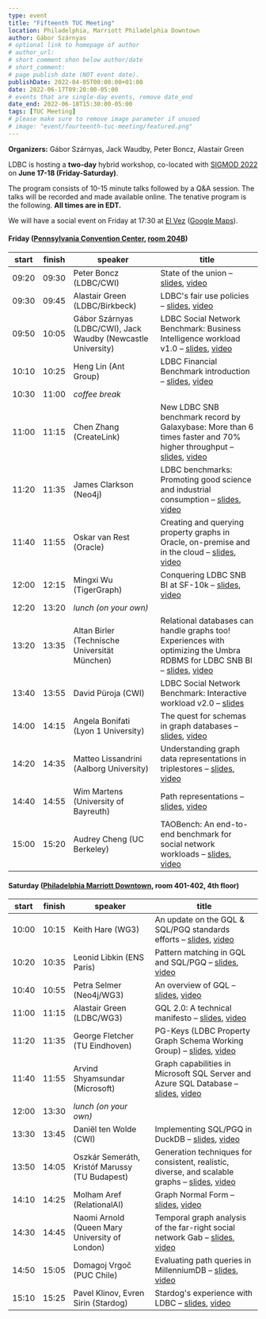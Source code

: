 ```yaml
---
type: event
title: "Fifteenth TUC Meeting"
location: Philadelphia, Marriott Philadelphia Downtown
author: Gábor Szárnyas
# optional link to homepage of author
# author_url:
# short comment shon below author/date
# short_comment:
# page publish date (NOT event date).
publishDate: 2022-04-05T00:00:00+01:00
date: 2022-06-17T09:20:00-05:00
# events that are single-day events, remove date_end
date_end: 2022-06-18T15:30:00-05:00
tags: [TUC Meeting]
# please make sure to remove image parameter if unused
# image: "event/fourteenth-tuc-meeting/featured.png"
---
```


**Organizers:** Gábor Szárnyas, Jack Waudby, Peter Boncz, Alastair Green

LDBC is hosting a **two-day** hybrid workshop, co-located with [SIGMOD 2022](https://2022.sigmod.org/venue.shtml) on **June 17-18 (Friday-Saturday)**.

The program consists of 10-15 minute talks followed by a Q&A session. The talks will be recorded and made available online.
The tenative program is the following. **All times are in EDT.**

We will have a social event on Friday at 17:30 at [El Vez](https://elvezrestaurant.com/) ([Google Maps](https://g.page/ElVezPhilly)).

#### Friday ([Pennsylvania Convention Center](https://www.paconvention.com/), [room 204B](https://2022.sigmod.org/program.shtml))

| start | finish | speaker                                                       | title |
|-------|--------|---------------------------------------------------------------|-------------------------------------------------------------------------------------------------|
| 09:20  | 09:30   | Peter Boncz (LDBC/CWI)                                        | State of the union – [slides](attachments/peter-boncz-state-of-the-union.pdf), [video](https://youtu.be/39BoOIGk9Is) |
| 09:30  | 09:45   | Alastair Green (LDBC/Birkbeck)                                | LDBC's fair use policies – [slides](attachments/alastair-green-fair-use-of-the-ldbc-trademark.pdf), [video](https://youtu.be/7zmCysN4Rpg) |
| 09:50  | 10:05  | Gábor Szárnyas (LDBC/CWI), Jack Waudby (Newcastle University) | LDBC Social Network Benchmark: Business Intelligence workload v1.0 – [slides](attachments/gabor-szarnyas-the-ldbc-social-network-benchmark-business-intelligence-workload.pdf), [video](https://youtu.be/AJ96M8_njxE) |
| 10:10 | 10:25  | Heng Lin (Ant Group)                                          | LDBC Financial Benchmark introduction – [slides](attachments/heng-lin-ldbc-financial-benchmark-introduction.pdf), [video](https://youtu.be/iBhud_YjafY) |
| 10:30 | 11:00  | _coffee break_                                                | |
| 11:00 | 11:15  | Chen Zhang (CreateLink)                                       | New LDBC SNB benchmark record by Galaxybase: More than 6 times faster and 70% higher throughput – [slides](attachments/chen-zhang-new-ldbc-snb-benchmark-record-by-galaxybase-more-than-6-times-faster-and-70-percent-higher-throughput.pdf), [video](https://youtu.be/sMzTsb8iw_Y) |
| 11:20 | 11:35  | James Clarkson (Neo4j)                                        | LDBC benchmarks: Promoting good science and industrial consumption – [slides](attachments/james-clarkson-ldbc-benchmarks-promoting-good-science-and-industrial-consumption.pdf), [video](https://youtu.be/VYG1mzcl9qQ) |
| 11:40 | 11:55  | Oskar van Rest (Oracle)                                       | Creating and querying property graphs in Oracle, on-premise and in the cloud – [slides](attachments/oskar-van-rest-creating-and-querying-property-graphs-in-oracle-on-premise-and-in-the-cloud.pdf), [video](https://youtu.be/2HX2Vixf2gs) |
| 12:00 | 12:15  | Mingxi Wu (TigerGraph)                                        | Conquering LDBC SNB BI at SF-10k – [slides](attachments/mingxi-wu-conquering-ldbc-snb-bi-at-sf10k.pdf), [video](https://youtu.be/oJbqzQ_t3G8) |
| 12:20 | 13:20  | _lunch (on your own)_                                         | |
| 13:20 | 13:35  | Altan Birler (Technische Universität München)                                      | Relational databases can handle graphs too! Experiences with optimizing the Umbra RDBMS for LDBC SNB BI – [slides](attachments/altan-birler-relational-databases-can-handle-graphs-too.pdf), [video](https://youtu.be/cRgbdY3I2i4) |
| 13:40 | 13:55  | David Püroja (CWI)                                            | LDBC Social Network Benchmark: Interactive workload v2.0 – [slides](attachments/david-puroja-ldbc-snb-interactive-workload-v2.0.pdf) |
| 14:00 | 14:15  | Angela Bonifati (Lyon 1 University)                           | The quest for schemas in graph databases – [slides](attachments/angela-bonifati-the-quest-for-schemas-in-graph-databases.pdf), [video](https://youtu.be/VT7cx3Jp7V8) |
| 14:20 | 14:35  | Matteo Lissandrini (Aalborg University)                       | Understanding graph data representations in triplestores – [slides](attachments/matteo-lissandrini-understanding-graph-data-representations-in-triplestores.pdf), [video](https://youtu.be/xqVMJZfh_JU) |
| 14:40 | 14:55  | Wim Martens (University of Bayreuth)                          | Path representations – [slides](attachments/wim-martens-path-representations.pdf), [video](https://youtu.be/Ma-E5dwgf-E) |
| 15:00 | 15:20  | Audrey Cheng	(UC Berkeley)                                    | TAOBench: An end-to-end benchmark for social network workloads – [slides](attachments/audrey-cheng-taobench.pdf), [video](https://youtu.be/1p8AStxS3es) |


#### Saturday ([Philadelphia Marriott Downtown](https://www.marriott.com/en-us/hotels/phldt-philadelphia-marriott-downtown/), room 401-402, 4th floor)

| start | finish | speaker                                                  | title |
|-------|--------|----------------------------------------------------------|---------------------------------------------------------------------------------------|
| 10:00	| 10:15  | Keith Hare (WG3)                                         | An update on the GQL & SQL/PGQ standards efforts – [slides](attachments/keith-hare-property-graph-standards-process-and-timing.pdf), [video](https://youtu.be/xFVD3LWnKlc) |
| 10:20	| 10:35  | Leonid Libkin (ENS Paris)                                | Pattern matching in GQL and SQL/PGQ  – [slides](attachments/leonid-libkin-pattern-matching-in-gql-and-sql-pgq.pdf), [video](https://youtu.be/OvGsa0qLANE) |
| 10:40	| 10:55  | Petra Selmer (Neo4j/WG3)                                 | An overview of GQL – [slides](attachments/petra-selmer-towards-gql-v1-a-property-graph-query-language-standard.pdf), [video](https://youtu.be/tncf2FgyIyo) |
| 11:00	| 11:15  | Alastair Green (LDBC/WG3)                                | GQL 2.0: A technical manifesto – [slides](attachments/alastair-green-gql-2.0-a-technical-manifesto.pdf), [video](https://youtu.be/upIvpYy8C2g) |
| 11:20	| 11:35  | George Fletcher (TU Eindhoven)                           | PG-Keys (LDBC Property Graph Schema Working Group) – [slides](attachments/george-fletcher-pg-keys-keys-for-property-graphs.pdf), [video](https://youtu.be/_W8-jOtcObc) |
| 11:40	| 11:55  | Arvind Shyamsundar (Microsoft)                           | Graph capabilities in Microsoft SQL Server and Azure SQL Database – [slides](attachments/arvind-shyamsundar-graph-capabilities-in-microsoft-sql-server-and-azure-database.pdf), [video](https://youtu.be/xxV2BfZupGw) |
| 12:00	| 13:30  | _lunch (on your own)_                                    | |
| 13:30	| 13:45  | Daniël ten Wolde (CWI)                                   | Implementing SQL/PGQ in DuckDB – [slides](attachments/daniel-ten-wolde-implementing-sql-pgq-in-duckdb.pdf), [video](https://youtu.be/JmSfU0BTH5w) |
| 13:50	| 14:05  | Oszkár Semeráth, Kristóf Marussy (TU Budapest)           | Generation techniques for consistent, realistic, diverse, and scalable graphs – [slides](attachments/oszkar-semerath-generation-techniques-for-consistent-realistic-diverse-and-scalable-graphs.pdf), [video](https://youtu.be/hB6j6mvh-vA) |
| 14:10	| 14:25  | Molham Aref (RelationalAI)                               | Graph Normal Form – [slides](attachments/molham-aref-graph-normal-form.pdf), [video](https://youtu.be/-kP4Raqr5KA) |
| 14:30	| 14:45  | Naomi Arnold (Queen Mary University of London)           | Temporal graph analysis of the far-right social network Gab – [slides](attachments/naomi-arnold-temporal-graph-analysis-of-the-far-right-social-network-gab.pdf), [video](https://youtu.be/ugSkFlif4PE) |
| 14:50	| 15:05  | Domagoj Vrgoč (PUC Chile)                                | Evaluating path queries in MillenniumDB – [slides](attachments/domagoj-vrgoc-regular-path-queries-in-millenniumdb.pdf), [video](https://youtu.be/_OzJ6vI7GNU) |
| 15:10	| 15:25  | Pavel Klinov, Evren Sirin (Stardog)                      | Stardog's experience with LDBC – [slides](attachments/evren-sirin-stardog-experience-with-ldbc.pdf), [video](https://youtu.be/CBrEeOTqGKM) |

